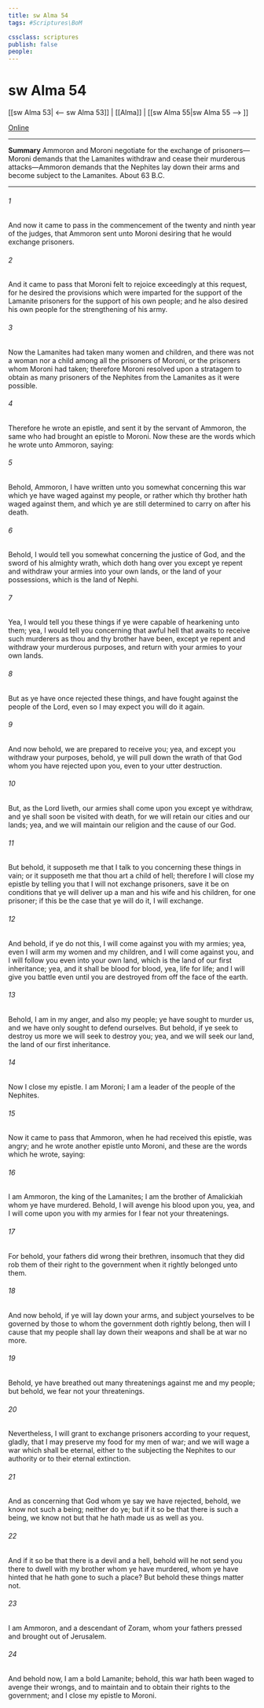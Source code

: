 ```yaml
---
title: sw Alma 54
tags: #Scriptures\BoM

cssclass: scriptures
publish: false
people:
---
```


# sw Alma 54
[[sw Alma 53| <-- sw Alma 53]] | [[Alma]] | [[sw Alma 55|sw Alma 55 --> ]]

[Online](https://churchofjesuschrist.org/study/scriptures/bofm/alma/54?lang=eng)

---
__Summary__
Ammoron and Moroni negotiate for the exchange of prisoners—Moroni demands that the Lamanites withdraw and cease their murderous attacks—Ammoron demands that the Nephites lay down their arms and become subject to the Lamanites. About 63 B.C.

---
###### 1 
And now it came to pass in the commencement of the twenty and ninth year of the judges, that Ammoron sent unto Moroni desiring that he would exchange prisoners.

###### 2 
And it came to pass that Moroni felt to rejoice exceedingly at this request, for he desired the provisions which were imparted for the support of the Lamanite prisoners for the support of his own people; and he also desired his own people for the strengthening of his army.

###### 3 
Now the Lamanites had taken many women and children, and there was not a woman nor a child among all the prisoners of Moroni, or the prisoners whom Moroni had taken; therefore Moroni resolved upon a stratagem to obtain as many prisoners of the Nephites from the Lamanites as it were possible.

###### 4 
Therefore he wrote an epistle, and sent it by the servant of Ammoron, the same who had brought an epistle to Moroni. Now these are the words which he wrote unto Ammoron, saying:

###### 5 
Behold, Ammoron, I have written unto you somewhat concerning this war which ye have waged against my people, or rather which thy brother hath waged against them, and which ye are still determined to carry on after his death.

###### 6 
Behold, I would tell you somewhat concerning the justice of God, and the sword of his almighty wrath, which doth hang over you except ye repent and withdraw your armies into your own lands, or the land of your possessions, which is the land of Nephi.

###### 7 
Yea, I would tell you these things if ye were capable of hearkening unto them; yea, I would tell you concerning that awful hell that awaits to receive such murderers as thou and thy brother have been, except ye repent and withdraw your murderous purposes, and return with your armies to your own lands.

###### 8 
But as ye have once rejected these things, and have fought against the people of the Lord, even so I may expect you will do it again.

###### 9 
And now behold, we are prepared to receive you; yea, and except you withdraw your purposes, behold, ye will pull down the wrath of that God whom you have rejected upon you, even to your utter destruction.

###### 10 
But, as the Lord liveth, our armies shall come upon you except ye withdraw, and ye shall soon be visited with death, for we will retain our cities and our lands; yea, and we will maintain our religion and the cause of our God.

###### 11 
But behold, it supposeth me that I talk to you concerning these things in vain; or it supposeth me that thou art a child of hell; therefore I will close my epistle by telling you that I will not exchange prisoners, save it be on conditions that ye will deliver up a man and his wife and his children, for one prisoner; if this be the case that ye will do it, I will exchange.

###### 12 
And behold, if ye do not this, I will come against you with my armies; yea, even I will arm my women and my children, and I will come against you, and I will follow you even into your own land, which is the land of our first inheritance; yea, and it shall be blood for blood, yea, life for life; and I will give you battle even until you are destroyed from off the face of the earth.

###### 13 
Behold, I am in my anger, and also my people; ye have sought to murder us, and we have only sought to defend ourselves. But behold, if ye seek to destroy us more we will seek to destroy you; yea, and we will seek our land, the land of our first inheritance.

###### 14 
Now I close my epistle. I am Moroni; I am a leader of the people of the Nephites.

###### 15 
Now it came to pass that Ammoron, when he had received this epistle, was angry; and he wrote another epistle unto Moroni, and these are the words which he wrote, saying:

###### 16 
I am Ammoron, the king of the Lamanites; I am the brother of Amalickiah whom ye have murdered. Behold, I will avenge his blood upon you, yea, and I will come upon you with my armies for I fear not your threatenings.

###### 17 
For behold, your fathers did wrong their brethren, insomuch that they did rob them of their right to the government when it rightly belonged unto them.

###### 18 
And now behold, if ye will lay down your arms, and subject yourselves to be governed by those to whom the government doth rightly belong, then will I cause that my people shall lay down their weapons and shall be at war no more.

###### 19 
Behold, ye have breathed out many threatenings against me and my people; but behold, we fear not your threatenings.

###### 20 
Nevertheless, I will grant to exchange prisoners according to your request, gladly, that I may preserve my food for my men of war; and we will wage a war which shall be eternal, either to the subjecting the Nephites to our authority or to their eternal extinction.

###### 21 
And as concerning that God whom ye say we have rejected, behold, we know not such a being; neither do ye; but if it so be that there is such a being, we know not but that he hath made us as well as you.

###### 22 
And if it so be that there is a devil and a hell, behold will he not send you there to dwell with my brother whom ye have murdered, whom ye have hinted that he hath gone to such a place? But behold these things matter not.

###### 23 
I am Ammoron, and a descendant of Zoram, whom your fathers pressed and brought out of Jerusalem.

###### 24 
And behold now, I am a bold Lamanite; behold, this war hath been waged to avenge their wrongs, and to maintain and to obtain their rights to the government; and I close my epistle to Moroni.

